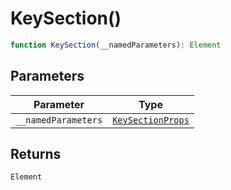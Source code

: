 # KeySection()

```ts
function KeySection(__namedParameters): Element
```

## Parameters

| Parameter | Type |
| ------ | ------ |
| `__namedParameters` | [`KeySectionProps`](../interfaces/KeySectionProps.md) |

## Returns

`Element`
